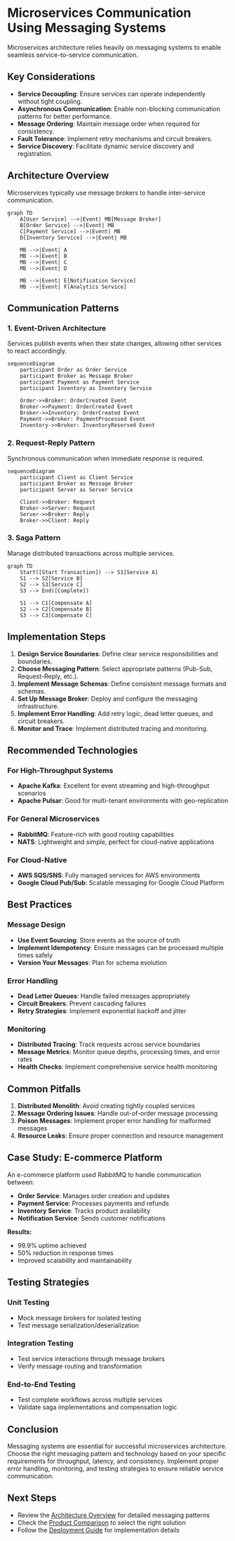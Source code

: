 # Microservices Communication Using Messaging Systems

Microservices architecture relies heavily on messaging systems to enable seamless service-to-service communication.

## Key Considerations

- **Service Decoupling**: Ensure services can operate independently without tight coupling.
- **Asynchronous Communication**: Enable non-blocking communication patterns for better performance.
- **Message Ordering**: Maintain message order when required for consistency.
- **Fault Tolerance**: Implement retry mechanisms and circuit breakers.
- **Service Discovery**: Facilitate dynamic service discovery and registration.

## Architecture Overview

Microservices typically use message brokers to handle inter-service communication.

```mermaid
graph TD
    A[User Service] -->|Event| MB[Message Broker]
    B[Order Service] -->|Event| MB
    C[Payment Service] -->|Event| MB
    D[Inventory Service] -->|Event| MB
    
    MB -->|Event| A
    MB -->|Event| B
    MB -->|Event| C
    MB -->|Event| D
    
    MB -->|Event| E[Notification Service]
    MB -->|Event| F[Analytics Service]
```

## Communication Patterns

### 1. Event-Driven Architecture
Services publish events when their state changes, allowing other services to react accordingly.

```mermaid
sequenceDiagram
    participant Order as Order Service
    participant Broker as Message Broker
    participant Payment as Payment Service
    participant Inventory as Inventory Service
    
    Order->>Broker: OrderCreated Event
    Broker->>Payment: OrderCreated Event
    Broker->>Inventory: OrderCreated Event
    Payment->>Broker: PaymentProcessed Event
    Inventory->>Broker: InventoryReserved Event
```

### 2. Request-Reply Pattern
Synchronous communication when immediate response is required.

```mermaid
sequenceDiagram
    participant Client as Client Service
    participant Broker as Message Broker
    participant Server as Server Service
    
    Client->>Broker: Request
    Broker->>Server: Request
    Server->>Broker: Reply
    Broker->>Client: Reply
```

### 3. Saga Pattern
Manage distributed transactions across multiple services.

```mermaid
graph TD
    Start([Start Transaction]) --> S1[Service A]
    S1 --> S2[Service B]
    S2 --> S3[Service C]
    S3 --> End([Complete])
    
    S1 --> C1[Compensate A]
    S2 --> C2[Compensate B]
    S3 --> C3[Compensate C]
```

## Implementation Steps

1. **Design Service Boundaries**: Define clear service responsibilities and boundaries.
2. **Choose Messaging Pattern**: Select appropriate patterns (Pub-Sub, Request-Reply, etc.).
3. **Implement Message Schemas**: Define consistent message formats and schemas.
4. **Set Up Message Broker**: Deploy and configure the messaging infrastructure.
5. **Implement Error Handling**: Add retry logic, dead letter queues, and circuit breakers.
6. **Monitor and Trace**: Implement distributed tracing and monitoring.

## Recommended Technologies

### For High-Throughput Systems
- **Apache Kafka**: Excellent for event streaming and high-throughput scenarios
- **Apache Pulsar**: Good for multi-tenant environments with geo-replication

### For General Microservices
- **RabbitMQ**: Feature-rich with good routing capabilities
- **NATS**: Lightweight and simple, perfect for cloud-native applications

### For Cloud-Native
- **AWS SQS/SNS**: Fully managed services for AWS environments
- **Google Cloud Pub/Sub**: Scalable messaging for Google Cloud Platform

## Best Practices

### Message Design
- **Use Event Sourcing**: Store events as the source of truth
- **Implement Idempotency**: Ensure messages can be processed multiple times safely
- **Version Your Messages**: Plan for schema evolution

### Error Handling
- **Dead Letter Queues**: Handle failed messages appropriately
- **Circuit Breakers**: Prevent cascading failures
- **Retry Strategies**: Implement exponential backoff and jitter

### Monitoring
- **Distributed Tracing**: Track requests across service boundaries
- **Message Metrics**: Monitor queue depths, processing times, and error rates
- **Health Checks**: Implement comprehensive service health monitoring

## Common Pitfalls

1. **Distributed Monolith**: Avoid creating tightly coupled services
2. **Message Ordering Issues**: Handle out-of-order message processing
3. **Poison Messages**: Implement proper error handling for malformed messages
4. **Resource Leaks**: Ensure proper connection and resource management

## Case Study: E-commerce Platform

An e-commerce platform used RabbitMQ to handle communication between:
- **Order Service**: Manages order creation and updates
- **Payment Service**: Processes payments and refunds
- **Inventory Service**: Tracks product availability
- **Notification Service**: Sends customer notifications

**Results:**
- 99.9% uptime achieved
- 50% reduction in response times
- Improved scalability and maintainability

## Testing Strategies

### Unit Testing
- Mock message brokers for isolated testing
- Test message serialization/deserialization

### Integration Testing
- Test service interactions through message brokers
- Verify message routing and transformation

### End-to-End Testing
- Test complete workflows across multiple services
- Validate saga implementations and compensation logic

## Conclusion

Messaging systems are essential for successful microservices architecture. Choose the right messaging pattern and technology based on your specific requirements for throughput, latency, and consistency. Implement proper error handling, monitoring, and testing strategies to ensure reliable service communication.

## Next Steps

- Review the [Architecture Overview](../solutions/architecture-overview.md) for detailed messaging patterns
- Check the [Product Comparison](../solutions/product-comparison.md) to select the right solution
- Follow the [Deployment Guide](../implementation/deployment-guide.md) for implementation details
